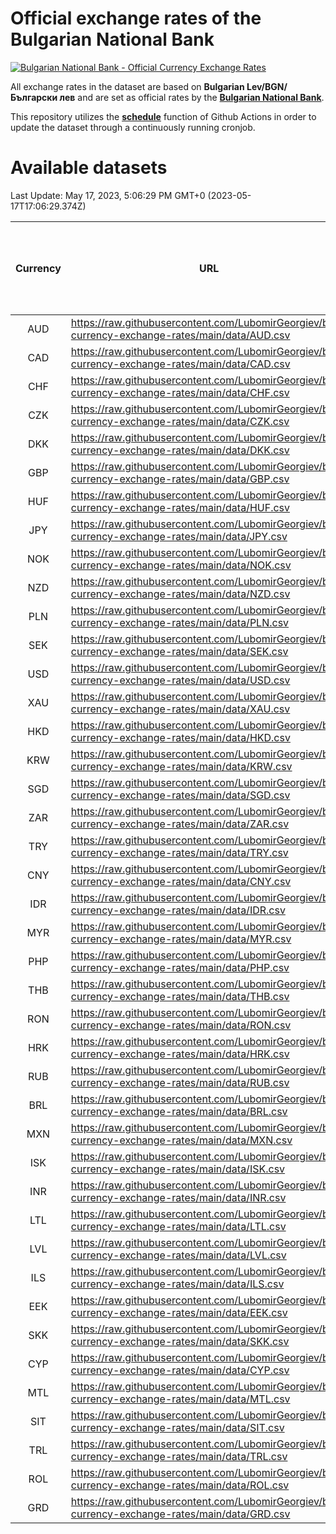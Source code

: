 # Official exchange rates of the Bulgarian National Bank

[![Bulgarian National Bank - Official Currency Exchange Rates](https://github.com/LubomirGeorgiev/bnb-currency-exchange-rates/actions/workflows/update-rates.yml/badge.svg?branch=main)](https://github.com/LubomirGeorgiev/bnb-currency-exchange-rates/actions/workflows/update-rates.yml)

All exchange rates in the dataset are based on **Bulgarian Lev/BGN/Български лев** and are set as official rates by the [**Bulgarian National Bank**](https://www.bnb.bg/Statistics/StExternalSector/StExchangeRates/StERForeignCurrencies/index.htm?toLang=_EN).

This repository utilizes the [**schedule**](https://docs.github.com/en/actions/reference/events-that-trigger-workflows) function of Github Actions in order to update the dataset through a continuously running cronjob.

# Available datasets

<!-- START LINKS (DO NOT EVER FU*ING DELETE THIS COMMENT FOR THE LOVE OF YOUR LIFE!!! IF YOU ARE CURIOS HOW IT WORKS, YOU CAN HAVE A LOOK AT ./src/updateReadme.ts) -->

Last Update: May 17, 2023, 5:06:29 PM GMT+0 (2023-05-17T17:06:29.374Z)

| Currency | URL                                                                                             | Number of records | Number of missing days that were filled in |
| :------: | ----------------------------------------------------------------------------------------------- | :---------------: | :----------------------------------------: |
|   AUD    | https://raw.githubusercontent.com/LubomirGeorgiev/bnb-currency-exchange-rates/main/data/AUD.csv |       8494        |                    2623                    |
|   CAD    | https://raw.githubusercontent.com/LubomirGeorgiev/bnb-currency-exchange-rates/main/data/CAD.csv |       8494        |                    2623                    |
|   CHF    | https://raw.githubusercontent.com/LubomirGeorgiev/bnb-currency-exchange-rates/main/data/CHF.csv |       8494        |                    2623                    |
|   CZK    | https://raw.githubusercontent.com/LubomirGeorgiev/bnb-currency-exchange-rates/main/data/CZK.csv |       8494        |                    2623                    |
|   DKK    | https://raw.githubusercontent.com/LubomirGeorgiev/bnb-currency-exchange-rates/main/data/DKK.csv |       8494        |                    2623                    |
|   GBP    | https://raw.githubusercontent.com/LubomirGeorgiev/bnb-currency-exchange-rates/main/data/GBP.csv |       8494        |                    2623                    |
|   HUF    | https://raw.githubusercontent.com/LubomirGeorgiev/bnb-currency-exchange-rates/main/data/HUF.csv |       8494        |                    2623                    |
|   JPY    | https://raw.githubusercontent.com/LubomirGeorgiev/bnb-currency-exchange-rates/main/data/JPY.csv |       8494        |                    2623                    |
|   NOK    | https://raw.githubusercontent.com/LubomirGeorgiev/bnb-currency-exchange-rates/main/data/NOK.csv |       8494        |                    2623                    |
|   NZD    | https://raw.githubusercontent.com/LubomirGeorgiev/bnb-currency-exchange-rates/main/data/NZD.csv |       8494        |                    2623                    |
|   PLN    | https://raw.githubusercontent.com/LubomirGeorgiev/bnb-currency-exchange-rates/main/data/PLN.csv |       8494        |                    2623                    |
|   SEK    | https://raw.githubusercontent.com/LubomirGeorgiev/bnb-currency-exchange-rates/main/data/SEK.csv |       8494        |                    2623                    |
|   USD    | https://raw.githubusercontent.com/LubomirGeorgiev/bnb-currency-exchange-rates/main/data/USD.csv |       8494        |                    2623                    |
|   XAU    | https://raw.githubusercontent.com/LubomirGeorgiev/bnb-currency-exchange-rates/main/data/XAU.csv |       8494        |                    2625                    |
|   HKD    | https://raw.githubusercontent.com/LubomirGeorgiev/bnb-currency-exchange-rates/main/data/HKD.csv |       8192        |                    2532                    |
|   KRW    | https://raw.githubusercontent.com/LubomirGeorgiev/bnb-currency-exchange-rates/main/data/KRW.csv |       8192        |                    2532                    |
|   SGD    | https://raw.githubusercontent.com/LubomirGeorgiev/bnb-currency-exchange-rates/main/data/SGD.csv |       8192        |                    2532                    |
|   ZAR    | https://raw.githubusercontent.com/LubomirGeorgiev/bnb-currency-exchange-rates/main/data/ZAR.csv |       8192        |                    2532                    |
|   TRY    | https://raw.githubusercontent.com/LubomirGeorgiev/bnb-currency-exchange-rates/main/data/TRY.csv |       6685        |                    2073                    |
|   CNY    | https://raw.githubusercontent.com/LubomirGeorgiev/bnb-currency-exchange-rates/main/data/CNY.csv |       6565        |                    2037                    |
|   IDR    | https://raw.githubusercontent.com/LubomirGeorgiev/bnb-currency-exchange-rates/main/data/IDR.csv |       6565        |                    2037                    |
|   MYR    | https://raw.githubusercontent.com/LubomirGeorgiev/bnb-currency-exchange-rates/main/data/MYR.csv |       6565        |                    2037                    |
|   PHP    | https://raw.githubusercontent.com/LubomirGeorgiev/bnb-currency-exchange-rates/main/data/PHP.csv |       6565        |                    2037                    |
|   THB    | https://raw.githubusercontent.com/LubomirGeorgiev/bnb-currency-exchange-rates/main/data/THB.csv |       6565        |                    2037                    |
|   RON    | https://raw.githubusercontent.com/LubomirGeorgiev/bnb-currency-exchange-rates/main/data/RON.csv |       6506        |                    2019                    |
|   HRK    | https://raw.githubusercontent.com/LubomirGeorgiev/bnb-currency-exchange-rates/main/data/HRK.csv |       6427        |                    1991                    |
|   RUB    | https://raw.githubusercontent.com/LubomirGeorgiev/bnb-currency-exchange-rates/main/data/RUB.csv |       6125        |                    1896                    |
|   BRL    | https://raw.githubusercontent.com/LubomirGeorgiev/bnb-currency-exchange-rates/main/data/BRL.csv |       5593        |                    1738                    |
|   MXN    | https://raw.githubusercontent.com/LubomirGeorgiev/bnb-currency-exchange-rates/main/data/MXN.csv |       5593        |                    1738                    |
|   ISK    | https://raw.githubusercontent.com/LubomirGeorgiev/bnb-currency-exchange-rates/main/data/ISK.csv |       5492        |                    1699                    |
|   INR    | https://raw.githubusercontent.com/LubomirGeorgiev/bnb-currency-exchange-rates/main/data/INR.csv |       5228        |                    1626                    |
|   LTL    | https://raw.githubusercontent.com/LubomirGeorgiev/bnb-currency-exchange-rates/main/data/LTL.csv |       5144        |                    1573                    |
|   LVL    | https://raw.githubusercontent.com/LubomirGeorgiev/bnb-currency-exchange-rates/main/data/LVL.csv |       4779        |                    1459                    |
|   ILS    | https://raw.githubusercontent.com/LubomirGeorgiev/bnb-currency-exchange-rates/main/data/ILS.csv |       4502        |                    1405                    |
|   EEK    | https://raw.githubusercontent.com/LubomirGeorgiev/bnb-currency-exchange-rates/main/data/EEK.csv |       3989        |                    1215                    |
|   SKK    | https://raw.githubusercontent.com/LubomirGeorgiev/bnb-currency-exchange-rates/main/data/SKK.csv |       2959        |                    901                     |
|   CYP    | https://raw.githubusercontent.com/LubomirGeorgiev/bnb-currency-exchange-rates/main/data/CYP.csv |       2897        |                    881                     |
|   MTL    | https://raw.githubusercontent.com/LubomirGeorgiev/bnb-currency-exchange-rates/main/data/MTL.csv |       2595        |                    790                     |
|   SIT    | https://raw.githubusercontent.com/LubomirGeorgiev/bnb-currency-exchange-rates/main/data/SIT.csv |       2533        |                    769                     |
|   TRL    | https://raw.githubusercontent.com/LubomirGeorgiev/bnb-currency-exchange-rates/main/data/TRL.csv |       1807        |                    548                     |
|   ROL    | https://raw.githubusercontent.com/LubomirGeorgiev/bnb-currency-exchange-rates/main/data/ROL.csv |       1686        |                    513                     |
|   GRD    | https://raw.githubusercontent.com/LubomirGeorgiev/bnb-currency-exchange-rates/main/data/GRD.csv |        361        |                    109                     |

<!-- END LINKS (DO NOT EVER FU*ING DELETE THIS COMMENT FOR THE LOVE OF YOUR LIFE!!! IF YOU ARE CURIOS HOW IT WORKS, YOU CAN HAVE A LOOK AT ./src/updateReadme.ts) -->
